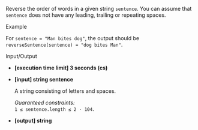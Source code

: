 
Reverse the order of words in a given string  `sentence`. You can assume that  `sentence`  does not have any leading, trailing or repeating spaces.

Example

For  `sentence = "Man bites dog"`, the output should be  
`reverseSentence(sentence) = "dog bites Man"`.

Input/Output

-   **[execution time limit] 3 seconds (cs)**
    
-   **[input] string sentence**
    
    A string consisting of letters and spaces.
    
    _Guaranteed constraints:_  
    `1 ≤ sentence.length ≤ 2 · 104`.
    
-   **[output] string**